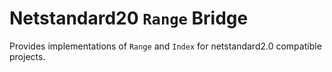 ﻿# Netstandard20 `Range` Bridge

Provides implementations of `Range` and `Index` for netstandard2.0 compatible projects.
